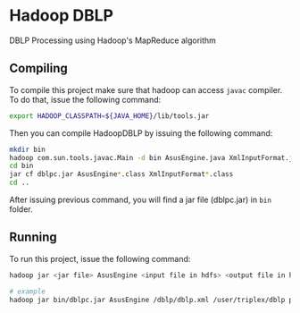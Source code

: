 # Hadoop DBLP
DBLP Processing using Hadoop's MapReduce algorithm

## Compiling
To compile this project make sure that hadoop can access `javac` compiler. To do that, issue the following command:
```bash
export HADOOP_CLASSPATH=${JAVA_HOME}/lib/tools.jar
```

Then you can compile HadoopDBLP by issuing the following command:

```bash
mkdir bin
hadoop com.sun.tools.javac.Main -d bin AsusEngine.java XmlInputFormat.java
cd bin
jar cf dblpc.jar AsusEngine*.class XmlInputFormat*.class
cd ..
```

After issuing previous command, you will find a jar file (dblpc.jar) in `bin` folder.

## Running
To run this project, issue the following command:
```bash
hadoop jar <jar file> AsusEngine <input file in hdfs> <output file in hdfs> <xml Document Tag>

# example
hadoop jar bin/dblpc.jar AsusEngine /dblp/dblp.xml /user/triplex/dblp phdthesis
```
